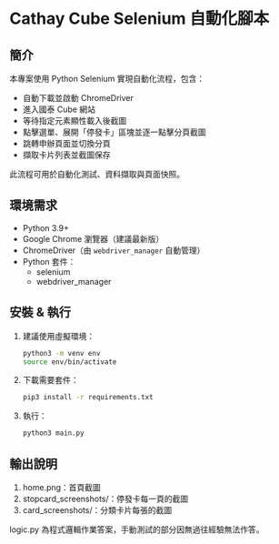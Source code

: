 # Cathay Cube Selenium 自動化腳本

## 簡介
本專案使用 Python Selenium 實現自動化流程，包含：
- 自動下載並啟動 ChromeDriver
- 進入國泰 Cube 網站
- 等待指定元素顯性載入後截圖
- 點擊選單、展開「停發卡」區塊並逐一點擊分頁截圖
- 跳轉申辦頁面並切換分頁
- 擷取卡片列表並截圖保存

此流程可用於自動化測試、資料擷取與頁面快照。

## 環境需求

- Python 3.9+
- Google Chrome 瀏覽器（建議最新版）
- ChromeDriver（由 `webdriver_manager` 自動管理）
- Python 套件：
  - selenium
  - webdriver_manager

## 安裝 & 執行

1. 建議使用虛擬環境：
   ```bash
   python3 -m venv env
   source env/bin/activate   


2. 下載需要套件：
   ```bash
   pip3 install -r requirements.txt

3. 執行：
   ```bash
   python3 main.py


## 輸出說明

1. home.png：首頁截圖
2. stopcard_screenshots/：停發卡每一頁的截圖
3. card_screenshots/：分類卡片每張的截圖

logic.py 為程式邏輯作業答案，手動測試的部分因無過往經驗無法作答。
